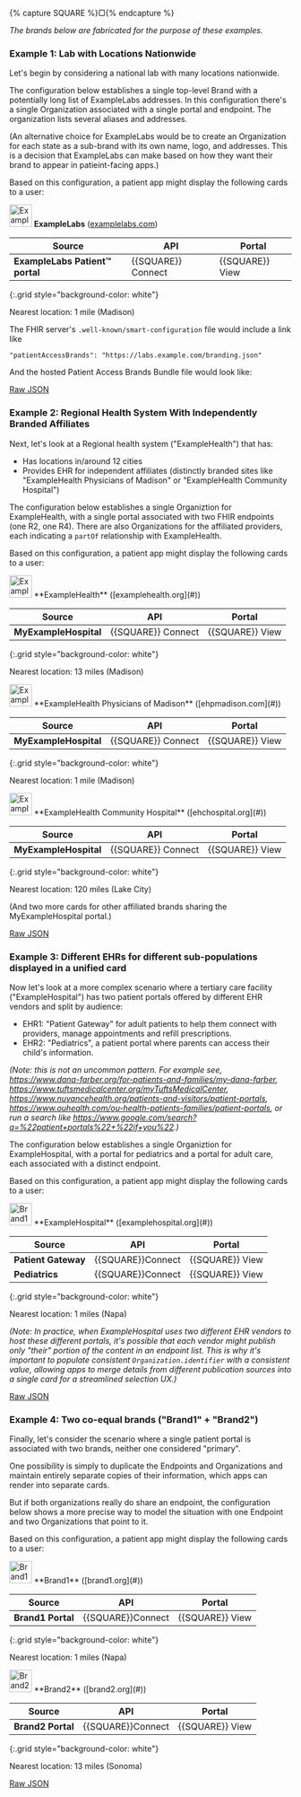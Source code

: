 {% capture SQUARE %}<span style="font-size:1em">&#9634;</span>{% endcapture %}

*The brands below are fabricated for the purpose of these examples.*

### Example 1: Lab with Locations Nationwide

Let's begin by considering a national lab with many locations nationwide.

The configuration below establishes a single top-level Brand with a potentially long list of ExampleLabs addresses. In this configuration there's a single Organization associated with a single portal and endpoint. The organization lists several aliases and addresses.

(An alternative choice for ExampleLabs would be to create an Organization for each state as a sub-brand with its own name, logo, and addresses. This is a decision that ExampleLabs can make based on how they want their brand to appear in patieint-facing apps.)

Based on this configuration, a patient app might display the following cards to a user:
<div class="bg-info" markdown="1">

<img src="Logo1.png" alt="ExampleLabs" width="40"/> **ExampleLabs** ([examplelabs.com](#))

|Source|API|Portal|
|--|--|--|
|**ExampleLabs Patient™ portal**|{{SQUARE}} Connect|{{SQUARE}} View |
{:.grid style="background-color: white"}

Nearest location: 1 mile (Madison)

</div><!-- info -->

The FHIR server's `.well-known/smart-configuration` file would include a link like

    "patientAccessBrands": "https://labs.example.com/branding.json"
    
And the hosted Patient Access Brands Bundle file would look like:

[Raw JSON](Bundle-example1.json)


### Example 2: Regional Health System With Independently Branded Affiliates

Next, let's look at a Regional health system ("ExampleHealth") that has:

* Has locations in/around 12 cities
* Provides EHR for independent affiliates (distinctly branded sites like "ExampleHealth Physicians of Madison" or "ExampleHealth Community Hospital")

The configuration below establishes a single Organiztion for ExampleHealth, with a single portal associated with two FHIR endpoints (one R2, one R4). There are also Organizations for the affiliated providers, each indicating a `partOf`  relationship with ExampleHealth.

Based on this configuration, a patient app might display the following cards to a user:

<div class="bg-info" markdown="1">
<img src="Logo2.png" alt="ExampleHealth" width="40"/>  **ExampleHealth** ([examplehealth.org](#))

|Source|API|Portal|
|--|--|--|
|**MyExampleHospital**| {{SQUARE}}  Connect|{{SQUARE}} View |
{:.grid style="background-color: white"}

Nearest location: 13 miles (Madison)
</div><!-- info -->

<div class="bg-info" markdown="1">
<img src="Logo8.png" alt="ExampleHealth Physicians of Madison" width="40"/> **ExampleHealth Physicians of Madison** ([ehpmadison.com](#))

|Source|API|Portal|
|--|--|--|
|**MyExampleHospital**| {{SQUARE}}  Connect|{{SQUARE}} View |
{:.grid style="background-color: white"}

Nearest location: 1 mile (Madison)
</div><!-- info -->

<div class="bg-info" markdown="1">
<img src="Logo5.svg" alt="ExampleHealth Community Hospital" width="40"/>  **ExampleHealth Community Hospital** ([ehchospital.org](#))

|Source|API|Portal|
|--|--|--|
|**MyExampleHospital**| {{SQUARE}}  Connect|{{SQUARE}} View |
{:.grid style="background-color: white"}

Nearest location: 120 miles (Lake City)
</div><!-- info -->

(And two more cards for other affiliated brands sharing the MyExampleHospital portal.)

[Raw JSON](Bundle-example2.json)

### Example 3: Different EHRs for different sub-populations displayed in a unified card

Now let's look at a more complex scenario where a tertiary care facility ("ExampleHospital") has two patient portals offered by different EHR vendors and split by audience:

* EHR1: "Patient Gateway" for adult patients to help them connect with providers, manage appointments and refill prescriptions.
* EHR2: "Pediatrics", a patient portal where parents can access their child's information.

*(Note: this is not an uncommon pattern. For example see, <https://www.dana-farber.org/for-patients-and-families/my-dana-farber>, <https://www.tuftsmedicalcenter.org/myTuftsMedicalCenter>, <https://www.nuvancehealth.org/patients-and-visitors/patient-portals>, <https://www.ouhealth.com/ou-health-patients-families/patient-portals>, or run a search like <https://www.google.com/search?q=%22patient+portals%22+%22if+you%22>.)*

The configuration below establishes a single Organiztion for ExampleHospital, with a portal for pediatrics and a portal for adult care, each associated with a distinct endpoint.

Based on this configuration, a patient app might display the following cards to a user:

<div class="bg-info" markdown="1">
<img src="Logo9.svg" alt="Brand1" width="40"/> **ExampleHospital** ([examplehospital.org](#))

|Source|API|Portal|
|--|--|--|
|**Patient Gateway**|{{SQUARE}}Connect|{{SQUARE}} View|
|**Pediatrics**|{{SQUARE}}Connect|{{SQUARE}} View|
{:.grid style="background-color: white"}

Nearest location: 1 miles (Napa)
</div><!-- info -->


*(Note: In practice, when ExampleHospital uses two different EHR vendors to host these different portals, it's possible that each vendor might publish only "their" portion of the content in an endpoint list. This is why it's important to populate consistent `Organization.identifier` with a consistent value, allowing apps to merge details from different publication sources into a single card for a streamlined selection UX.)*


[Raw JSON](Bundle-example2.json)


### Example 4: Two co-equal brands ("Brand1" + "Brand2")

Finally, let's consider the scenario where a single patient portal is associated with two brands, neither one considered "primary".

One possibility is simply to duplicate the Endpoints and Organizations and maintain entirely separate copies of their information, which apps can render into separate cards.

But if both organizations really do share an endpoint, the configuration below shows a more precise way to model the situation with one Endpoint and two Organizations that point to it.

Based on this configuration, a patient app might display the following cards to a user:

<div class="bg-info" markdown="1">
<img src="Logo10.svg" alt="Brand1" width="40"/> **Brand1** ([brand1.org](#))

|Source|API|Portal|
|--|--|--|
|**Brand1 Portal**|{{SQUARE}}Connect|{{SQUARE}} View|
{:.grid style="background-color: white"}

Nearest location: 1 miles (Napa)
</div><!-- info -->

<div class="bg-info" markdown="1">
<img src="Logo11.svg" alt="Brand2" width="40"/> **Brand2** ([brand2.org](#))

|Source|API|Portal|
|--|--|--|
|**Brand2 Portal**|{{SQUARE}}Connect|{{SQUARE}} View|
{:.grid style="background-color: white"}

Nearest location: 13 miles (Sonoma)
</div><!-- info -->


[Raw JSON](Bundle-example5.json)

